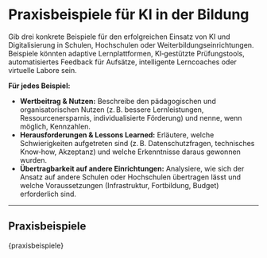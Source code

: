 <!-- praxisbeispiele.md -->
# Praxisbeispiele für KI in der Bildung

Gib drei konkrete Beispiele für den erfolgreichen Einsatz von KI und Digitalisierung in Schulen, Hochschulen oder Weiterbildungseinrichtungen.  Beispiele könnten adaptive Lernplattformen, KI‑gestützte Prüfungstools, automatisiertes Feedback für Aufsätze, intelligente Lerncoaches oder virtuelle Labore sein.

**Für jedes Beispiel:**

* **Wertbeitrag & Nutzen:** Beschreibe den pädagogischen und organisatorischen Nutzen (z. B. bessere Lernleistungen, Ressourcenersparnis, individualisierte Förderung) und nenne, wenn möglich, Kennzahlen.
* **Herausforderungen & Lessons Learned:** Erläutere, welche Schwierigkeiten aufgetreten sind (z. B. Datenschutzfragen, technisches Know‑how, Akzeptanz) und welche Erkenntnisse daraus gewonnen wurden.
* **Übertragbarkeit auf andere Einrichtungen:** Analysiere, wie sich der Ansatz auf andere Schulen oder Hochschulen übertragen lässt und welche Voraussetzungen (Infrastruktur, Fortbildung, Budget) erforderlich sind.

---

## Praxisbeispiele

{praxisbeispiele}